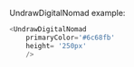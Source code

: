 UndrawDigitalNomad example:
```js 
<UndrawDigitalNomad
    primaryColor='#6c68fb'
    height= '250px'
    />
```